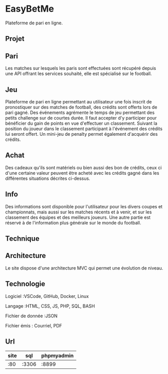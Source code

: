 # EasyBetMe

Plateforme de pari en ligne.

## Projet

Pari
----
Les matches sur lesquels les paris sont effectuées sont récupéré depuis une API offrant les services souhaité, elle est spécialisé sur le football.

Jeu
---
Plateforme de pari en ligne permettant au utilisateur une fois inscrit de pronostiquer sur des matches de football, des crédits sont offerts lors de pari gagné.
Des événements agrémente le temps de jeu permettant des petits challenge sur de courtes durée.
Il faut accepter d'y participer pour bénéficier du gain de points en vue d'effectuer un classement. Suivant la position du joueur dans le classement participant à l'événement des crédits lui seront offert.
Un mini-jeu de penalty permet également d'acquérir des crédits.

Achat
-----
Des cadeaux qu'ils sont matériels ou bien aussi des bon de crédits, ceux ci d'une certaine valeur peuvent être acheté avec les crédits gagné dans les différentes situations décrites ci-dessus.

Info
----
Des informations sont disponible pour l'utilisateur pour les divers coupes et championnats, mais aussi sur les matches récents et à venir, et sur les classement des équipes et des meilleurs joueurs.
Une autre partie est réservé à de l'information plus générale sur le monde du football.

## Technique

Architecture
------------
Le site dispose d'une architecture MVC qui permet une évolution de niveau.

Technologie
-----------

Logiciel
:VSCode, GitHub, Docker, Linux

Langage
:HTML, CSS, JS, PHP, SQL, BASH

Fichier de donnée
:JSON

Fichier émis
: Courriel, PDF

## Url

| site | sql | phpmyadmin |
| --- | --- | --- |
| :80 | :3306 | :8899 |
